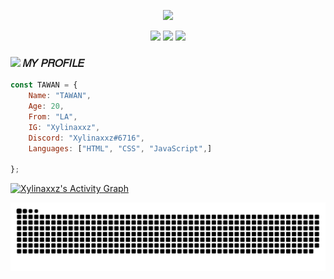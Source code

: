 
<p align="center">
  <img src="https://cdn.discordapp.com/attachments/838080777572581388/987967876512251944/welcome.gif">

<p align="center">
  <img src="https://cdn.discordapp.com/emojis/838436760328601610.gif?size=56&quality=lossless">
  <a href="https://facebook.com/Xylinaxxz">
  <img src="https://discord.c99.nl/widget/theme-3/617590088066531338.png" width="425"></a>
  <img src="https://cdn.discordapp.com/emojis/838436760337645568.gif?size=56&quality=lossless">


</p>

### <img src="https://cdn.discordapp.com/emojis/838194962214289438.gif?size=56&quality=lossless"> 𝑀𝑌 𝑃𝑅𝑂𝐹𝐼𝐿𝐸
```js
const TAWAN = {
    Name: "TAWAN",
    Age: 20,
    From: "LA",
    IG: "Xylinaxxz",
    Discord: "Xylinaxxz#6716",    
    Languages: ["HTML", "CSS", "JavaScript",]
    
};
```

<a href="https://github.com/Xylinaxxz"><img alt="Xylinaxxz's Activity Graph" src="https://activity-graph.herokuapp.com/graph?username=Xylinaxxz&bg_color=0D1117&color=49a9ff&line=49a9ff&point=FFFFFF&hide_border=true" /></a>


<p align="center">
<img src="https://raw.githubusercontent.com/Platane/snk/output/github-contribution-grid-snake.svg">
</p>
 
